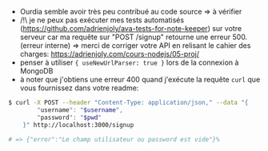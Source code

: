 - Ourdia semble avoir très peu contribué au code source => à vérifier
- /!\ je ne peux pas exécuter mes tests automatisés (https://github.com/adrienjoly/ava-tests-for-note-keeper) sur votre serveur car ma requête sur "POST /signup" retourne une erreur 500. (erreur interne) => merci de corriger votre API en relisant le cahier des charges: https://adrienjoly.com/cours-nodejs/05-proj/
- penser à utiliser `{ useNewUrlParser: true }` lors de la connexion à MongoDB
- à noter que j'obtiens une erreur 400 quand j'exécute la requête `curl` que vous fournissez dans votre readme:

```sh
$ curl -X POST --header "Content-Type: application/json," --data "{
        "username": "$username",
        "password": "$pwd"
    }" http://localhost:3000/signup

# => {"error":"Le champ utilisateur ou password est vide"}%  
```
